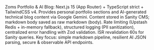 Zoms Portfolio & AI Blog: Next.js 15 (App Router) + TypeScript strict + TailwindCSS v4. Provides personal portfolio sections and AI-generated technical blog content via Google Gemini. Content stored in Sanity CMS; markdown body saved as raw markdown (body). Rate limiting (Upstash Redis + in-memory fallback), structured logging (PII sanitization), centralized error handling with Zod validation. ISR revalidation 60s for Sanity queries. Key focus: simple markdown pipeline, resilient AI JSON parsing, secure & observable API endpoints.
